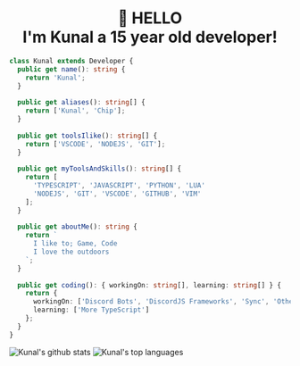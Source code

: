 <h1 align="center">
  <strong> 👋 HELLO </strong>
  <br>
  I'm Kunal a 15 year old developer!
</h1>

```ts
class Kunal extends Developer {
  public get name(): string {
    return 'Kunal';
  }
  
  public get aliases(): string[] {
    return ['Kunal', 'Chip'];
  }
  
  public get toolsIlike(): string[] {
    return ['VSCODE', 'NODEJS', 'GIT'];
  }
  
  public get myToolsAndSkills(): string[] {
    return [
      'TYPESCRIPT', 'JAVASCRIPT', 'PYTHON', 'LUA'
      'NODEJS', 'GIT', 'VSCODE', 'GITHUB', 'VIM'
    ];
  }
  
  public get aboutMe(): string {
    return `
      I like to; Game, Code
      I love the outdoors
    `;
  }
  
  public get coding(): { workingOn: string[], learning: string[] } {
    return {
      workingOn: ['Discord Bots', 'DiscordJS Frameworks', 'Sync', 'Other'],
      learning: ['More TypeScript']
    };
  }
}
```

 ![Kunal's github stats](https://github-readme-stats.vercel.app/api?username=Kunal0004&show_icons=true&theme=dark)
 ![Kunal's top languages](https://github-readme-stats.vercel.app/api/top-langs/?username=Kunal0004&theme=dark)

